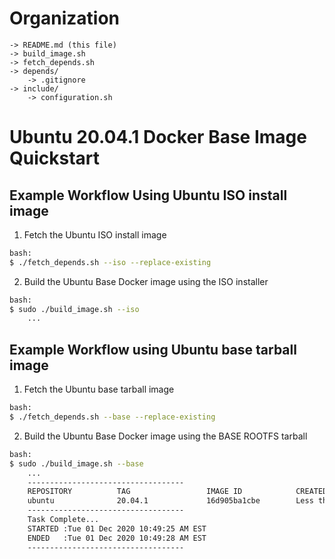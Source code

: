 [//]: # (Readme.md - Ubuntu 20.04.1 base operating system)

# Organization
```
-> README.md (this file)
-> build_image.sh
-> fetch_depends.sh
-> depends/
	-> .gitignore
-> include/
	-> configuration.sh
```

# Ubuntu 20.04.1 Docker Base Image Quickstart

## Example Workflow Using Ubuntu ISO install image

1. Fetch the Ubuntu ISO install image

```bash
bash:
$ ./fetch_depends.sh --iso --replace-existing
```

2. Build the Ubuntu Base Docker image using the ISO installer

```bash
bash:
$ sudo ./build_image.sh --iso
	...

```

## Example Workflow using Ubuntu base tarball image

1. Fetch the Ubuntu base tarball image

```bash
bash:
$ ./fetch_depends.sh --base --replace-existing
```

2. Build the Ubuntu Base Docker image using the BASE ROOTFS tarball

```bash
bash:
$ sudo ./build_image.sh --base
	...
	-----------------------------------
	REPOSITORY          TAG                 IMAGE ID            CREATED                  SIZE
	ubuntu              20.04.1             16d905ba1cbe        Less than a second ago   72.9MB
	-----------------------------------
	Task Complete...
	STARTED :Tue 01 Dec 2020 10:49:25 AM EST
	ENDED   :Tue 01 Dec 2020 10:49:28 AM EST
	-----------------------------------
```
